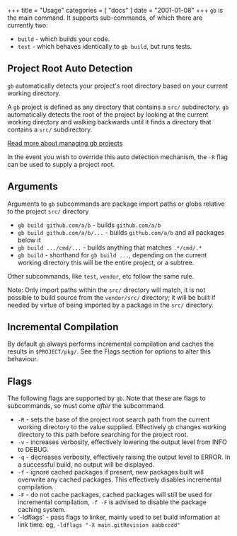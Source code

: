 +++
title = "Usage"
categories = [ "docs" ]
date = "2001-01-08"
+++
`gb` is the main command. It supports sub-commands, of which there are currently two:

- `build` - which builds your code.
- `test` - which behaves identically to `gb build`, but runs tests.

## Project Root Auto Detection

`gb` automatically detects your project's root directory based on your current working directory.

A `gb` project is defined as any directory that contains a `src/` subdirectory. `gb` automatically detects the root of the project by looking at the current working directory and walking backwards until it finds a directory that contains a `src/` subdirectory.

[Read more about managing gb projects](/docs/project)

In the event you wish to override this auto detection mechanism, the `-R` flag can be used to supply a project root.

## Arguments

Arguments to `gb` subcommands are package import paths or globs relative to the project `src/` directory

- `gb build github.com/a/b` - builds `github.com/a/b`
- `gb build github.com/a/b/...` - builds `github.com/a/b` and all packages below it
- `gb build .../cmd/...` - builds anything that matches `.*/cmd/.*`
- `gb build` - shorthand for `gb build ...`, depending on the current working directory this will be the entire project, or a subtree.

Other subcommands, like `test`, `vendor`, etc follow the same rule.

Note: Only import paths within the `src/` directory will match, it is not possible to build source from the `vendor/src/` directory; it will be built if needed by virtue of being imported by a package in the `src/` directory.

## Incremental Compilation

By default `gb` always performs incremental compilation and caches the results in `$PROJECT/pkg/`. See the Flags section for options to alter this behaviour.

## Flags

The following flags are supported by `gb`. Note that these are flags to subcommands, so must come *after* the subcommand.

- `-R` - sets the base of the project root search path from the current working directory to the value supplied. Effectively `gb` changes working directory to this path before searching for the project root.
- `-v` - increases verbosity, effectively lowering the output level from INFO to DEBUG.
- `-q` - decreases verbosity, effectively raising the output level to ERROR. In a successful build, no output will be displayed.
- `-f` - ignore cached packages if present, new packages built will overwrite any cached packages. This effectively disables incremental compilation.
- `-F` - do not cache packages, cached packages will still be used for incremental compilation, `-f -F` is advised to disable the package caching system.
- '-ldflags' - pass flags to linker, mainly used to set build information at link time. eg, `-ldflags "-X main.gitRevision aabbccdd"`
